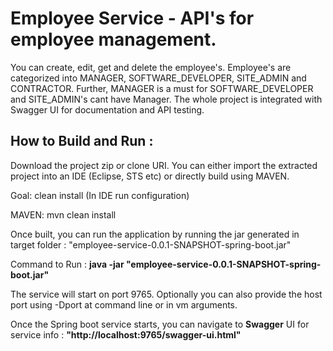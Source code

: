 # Employee Service - API's for employee management.
You can create, edit, get and delete the employee's. Employee's are categorized into MANAGER, SOFTWARE_DEVELOPER, SITE_ADMIN and CONTRACTOR. Further, MANAGER is a must for SOFTWARE_DEVELOPER and SITE_ADMIN's cant have Manager.
The whole project is integrated with Swagger UI for documentation and API testing.

## How to Build and Run :

Download the project zip or clone URI. You can either import the extracted project into an IDE (Eclipse, STS etc) or directly build using MAVEN.

Goal: clean install (In IDE run configuration)

MAVEN: mvn clean install

Once built, you can run the application by running the jar generated in target folder : "employee-service-0.0.1-SNAPSHOT-spring-boot.jar"

Command to Run : **java -jar "employee-service-0.0.1-SNAPSHOT-spring-boot.jar"**

The service will start on port 9765. Optionally you can also provide the host port using -Dport at command line or in vm arguments.

Once the Spring boot service starts, you can navigate to **Swagger** UI for service info : **"http://localhost:9765/swagger-ui.html"**



